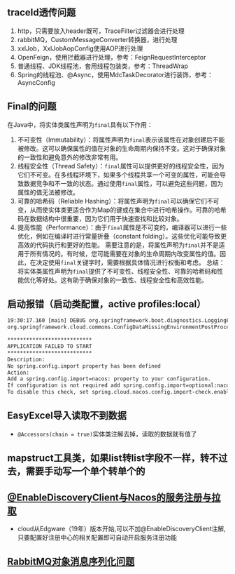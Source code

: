 ## traceId透传问题

1. http，只需要放入header既可，TraceFilter过滤器会进行处理
2. rabbitMQ，CustomMessageConverter转换器，进行处理
3. xxlJob，XxlJobAopConfig使用AOP进行处理
4. OpenFeign，使用拦截器进行处理，参考：FeignRequestInterceptor
5. 普通线程、JDK线程池，套用线程包装类，参考：ThreadWrap
6. Spring的线程池、@Async，使用MdcTaskDecorator进行装饰，参考：AsyncConfig

## Final的问题
在Java中，将实体类属性声明为`final`具有以下作用：
1. 不可变性（Immutability）：将属性声明为`final`表示该属性在对象创建后不能被修改。这可以确保属性的值在对象的生命周期内保持不变。这对于确保对象的一致性和避免意外的修改非常有用。
2. 线程安全性（Thread Safety）：`final`属性可以提供更好的线程安全性，因为它们不可变。在多线程环境下，如果多个线程共享一个可变的属性，可能会导致数据竞争和不一致的状态。通过使用`final`属性，可以避免这些问题，因为属性的值无法被修改。
3. 可靠的哈希码（Reliable Hashing）：将属性声明为`final`可以确保它们不可变，从而使实体类更适合作为Map的键或在集合中进行哈希操作。可靠的哈希码在数据结构中很重要，因为它们用于快速查找和比较对象。
4. 提高性能（Performance）：由于`final`属性是不可变的，编译器可以进行一些优化，例如在编译时进行常量折叠（constant folding）。这些优化可能导致更高效的代码执行和更好的性能。
需要注意的是，将属性声明为`final`并不是适用于所有情况的。有时候，您可能需要在对象的生命周期内改变属性的值。因此，在决定使用`final`关键字时，需要根据具体情况进行权衡和考虑。
总结：将实体类属性声明为`final`提供了不可变性、线程安全性、可靠的哈希码和性能优化等好处。这有助于确保对象的一致性、线程安全性和高效性能。

## 启动报错（启动类配置，active profiles:local）
~~~xml
19:30:17.160 [main] DEBUG org.springframework.boot.diagnostics.LoggingFailureAnalysisReporter - Application failed to start due to an exception
org.springframework.cloud.commons.ConfigDataMissingEnvironmentPostProcessor$ImportException: No spring.config.import set

***************************
APPLICATION FAILED TO START
***************************
Description:
No spring.config.import property has been defined
Action:
Add a spring.config.import=nacos: property to your configuration.
If configuration is not required add spring.config.import=optional:nacos: instead.
To disable this check, set spring.cloud.nacos.config.import-check.enabled=false.
~~~

## EasyExcel导入读取不到数据
* `@Accessors(chain = true)`实体类注解去掉，读取的数据就有值了

## mapstruct工具类，如果list转list字段不一样，转不过去，需要手动写一个单个转单个的

## [@EnableDiscoveryClient与Nacos的服务注册与拉取](https://www.cnblogs.com/llysc/p/14982849.html)
- cloud从Edgware（19年）版本开始,可以不加@EnableDiscoveryClient注解,只要配置好注册中心的相关配置即可自动开启服务注册功能

## [RabbitMQ对象消息序列化问题](https://blog.csdn.net/qq_43565087/article/details/114540513)
